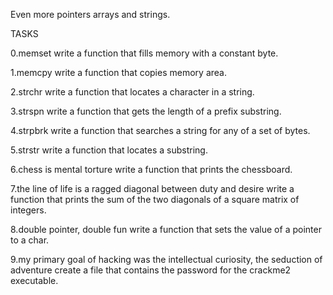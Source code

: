 Even more pointers arrays and strings.

TASKS

0.memset
write a function that fills memory with a constant byte.

1.memcpy
write a function that copies memory area.

2.strchr
write a function that locates a character in a string.

3.strspn
write a function that gets the length of a prefix substring.

4.strpbrk
write a function that searches a string for any of a set of bytes.

5.strstr
write a function that locates a substring.

6.chess is mental torture
write a function that prints the chessboard.

7.the line of life is a ragged diagonal between duty and desire
write a function that prints the sum of the two diagonals of a square matrix of integers.

8.double pointer, double fun
write a function that sets the value of a pointer to a char.

9.my primary goal of hacking was the intellectual curiosity, the seduction of adventure
create a file that contains the password for the crackme2 executable.
